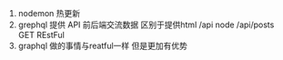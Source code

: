 1. nodemon 热更新
2. grephql 提供 API
 前后端交流数据
 区别于提供html
 /api  node
 /api/posts GET REstFul
3. graphql 做的事情与reatful一样 但是更加有优势